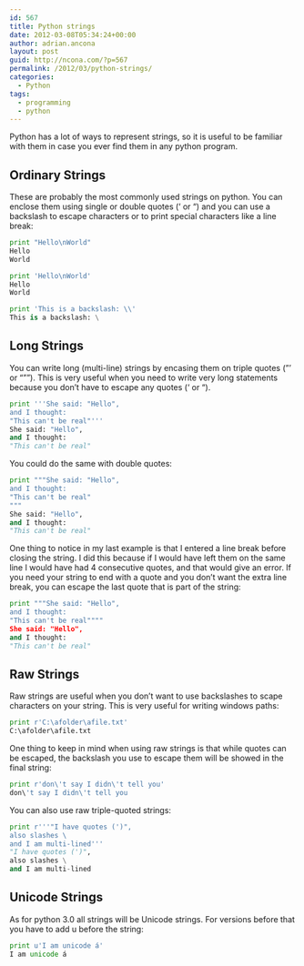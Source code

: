 ```yaml
---
id: 567
title: Python strings
date: 2012-03-08T05:34:24+00:00
author: adrian.ancona
layout: post
guid: http://ncona.com/?p=567
permalink: /2012/03/python-strings/
categories:
  - Python
tags:
  - programming
  - python
---
```

Python has a lot of ways to represent strings, so it is useful to be familiar with them in case you ever find them in any python program.

## Ordinary Strings

These are probably the most commonly used strings on python. You can enclose them using single or double quotes (&#8216; or &#8220;) and you can use a backslash to escape characters or to print special characters like a line break:

```python
print "Hello\nWorld"
Hello
World

print 'Hello\nWorld'
Hello
World

print 'This is a backslash: \\'
This is a backslash: \
```

<!--more-->

## Long Strings

You can write long (multi-line) strings by encasing them on triple quotes (&#8221;&#8217; or &#8220;&#8221;&#8221;). This is very useful when you need to write very long statements because you don&#8217;t have to escape any quotes (&#8216; or &#8220;).

```python
print '''She said: "Hello",
and I thought:
"This can't be real"'''
She said: "Hello",
and I thought:
"This can't be real"
```

You could do the same with double quotes:

```python
print """She said: "Hello",
and I thought:
"This can't be real"
"""
She said: "Hello",
and I thought:
"This can't be real"
```

One thing to notice in my last example is that I entered a line break before closing the string. I did this because if I would have left them on the same line I would have had 4 consecutive quotes, and that would give an error. If you need your string to end with a quote and you don&#8217;t want the extra line break, you can escape the last quote that is part of the string:

```python
print """She said: "Hello",
and I thought:
"This can't be real""""
She said: "Hello",
and I thought:
"This can't be real"
```

## Raw Strings

Raw strings are useful when you don&#8217;t want to use backslashes to scape characters on your string. This is very useful for writing windows paths:

```python
print r'C:\afolder\afile.txt'
C:\afolder\afile.txt
```

One thing to keep in mind when using raw strings is that while quotes can be escaped, the backslash you use to escape them will be showed in the final string:

```python
print r'don\'t say I didn\'t tell you'
don\'t say I didn\'t tell you
```

You can also use raw triple-quoted strings:

```python
print r'''"I have quotes (')",
also slashes \
and I am multi-lined'''
"I have quotes (')",
also slashes \
and I am multi-lined
```

## Unicode Strings

As for python 3.0 all strings will be Unicode strings. For versions before that you have to add u before the string:

```python
print u'I am unicode á'
I am unicode á
```

